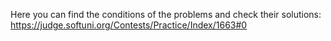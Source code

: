 Here you can find the conditions of the problems and check their solutions:
https://judge.softuni.org/Contests/Practice/Index/1663#0